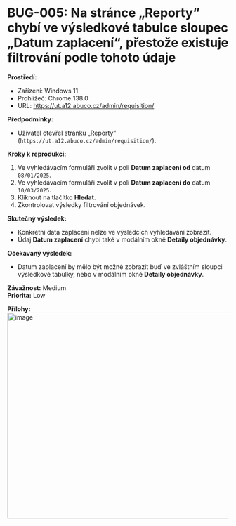 # BUG-005: Na stránce „Reporty“ chybí ve výsledkové tabulce sloupec „Datum zaplacení“, přestože existuje filtrování podle tohoto údaje

**Prostředí:**
- Zařízení: Windows 11  
- Prohlížeč: Chrome 138.0  
- URL: https://ut.a12.abuco.cz/admin/requisition/  

**Předpodmínky:**
- Uživatel otevřel stránku „Reporty“ (`https://ut.a12.abuco.cz/admin/requisition/`).  

**Kroky k reprodukci:**
1. Ve vyhledávacím formuláři zvolit v poli **Datum zaplacení od** datum `08/01/2025`.  
2. Ve vyhledávacím formuláři zvolit v poli **Datum zaplacení do** datum `10/03/2025`.  
3. Kliknout na tlačítko **Hledat**.  
4. Zkontrolovat výsledky filtrování objednávek.  

**Skutečný výsledek:**
- Konkrétní data zaplacení nelze ve výsledcích vyhledávání zobrazit.  
- Údaj **Datum zaplacení** chybí také v modálním okně **Detaily objednávky**.  

**Očekávaný výsledek:**
- Datum zaplacení by mělo být možné zobrazit buď ve zvláštním sloupci výsledkové tabulky, nebo v modálním okně **Detaily objednávky**.  

**Závažnost:** Medium  
**Priorita:** Low  

**Přílohy:**  
<img width="953" height="469" alt="image" src="https://github.com/user-attachments/assets/7a28ba1f-f72d-481d-9d2a-2db69e45459e" />

